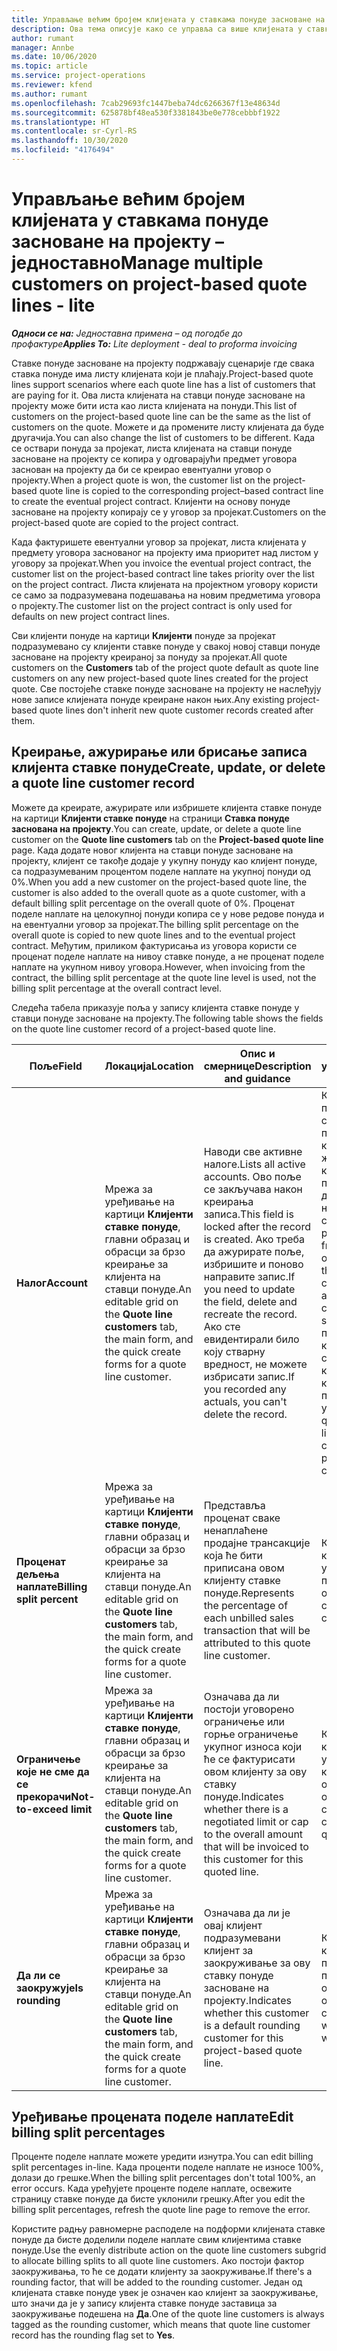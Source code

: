 ```yaml
---
title: Управљање већим бројем клијената у ставкама понуде засноване на пројекту – једноставно
description: Ова тема описује како се управља са више клијената у ставкама понуда заснованим на пројекту.
author: rumant
manager: Annbe
ms.date: 10/06/2020
ms.topic: article
ms.service: project-operations
ms.reviewer: kfend
ms.author: rumant
ms.openlocfilehash: 7cab29693fc1447beba74dc6266367f13e48634d
ms.sourcegitcommit: 625878bf48ea530f3381843be0e778cebbbf1922
ms.translationtype: HT
ms.contentlocale: sr-Cyrl-RS
ms.lasthandoff: 10/30/2020
ms.locfileid: "4176494"
---
```

# <a name="manage-multiple-customers-on-project-based-quote-lines---lite"></a><span data-ttu-id="de71e-103">Управљање већим бројем клијената у ставкама понуде засноване на пројекту – једноставно</span><span class="sxs-lookup"><span data-stu-id="de71e-103">Manage multiple customers on project-based quote lines - lite</span></span>

<span data-ttu-id="de71e-104">_**Односи се на:** Једноставна примена – од погодбе до профактуре_</span><span class="sxs-lookup"><span data-stu-id="de71e-104">_**Applies To:** Lite deployment - deal to proforma invoicing_</span></span>

<span data-ttu-id="de71e-105">Ставке понуде засноване на пројекту подржавају сценарије где свака ставка понуде има листу клијената који је плаћају.</span><span class="sxs-lookup"><span data-stu-id="de71e-105">Project-based quote lines support scenarios where each quote line has a list of customers that are paying for it.</span></span> <span data-ttu-id="de71e-106">Ова листа клијената на ставци понуде засноване на пројекту може бити иста као листа клијената на понуди.</span><span class="sxs-lookup"><span data-stu-id="de71e-106">This list of customers on the project-based quote line can be the same as the list of customers on the quote.</span></span> <span data-ttu-id="de71e-107">Можете и да промените листу клијената да буде другачија.</span><span class="sxs-lookup"><span data-stu-id="de71e-107">You can also change the list of customers to be different.</span></span> <span data-ttu-id="de71e-108">Када се оствари понуда за пројекат, листа клијената на ставци понуде засноване на пројекту се копира у одговарајући предмет уговора заснован на пројекту да би се креирао евентуални уговор о пројекту.</span><span class="sxs-lookup"><span data-stu-id="de71e-108">When a project quote is won, the customer list on the project-based quote line is copied to the corresponding project–based contract line to create the eventual project contract.</span></span> <span data-ttu-id="de71e-109">Клијенти на основу понуде засноване на пројекту копирају се у уговор за пројекат.</span><span class="sxs-lookup"><span data-stu-id="de71e-109">Customers on the project-based quote are copied to the project contract.</span></span>

<span data-ttu-id="de71e-110">Када фактуришете евентуални уговор за пројекат, листа клијената у предмету уговора заснованог на пројекту има приоритет над листом у уговору за пројекат.</span><span class="sxs-lookup"><span data-stu-id="de71e-110">When you invoice the eventual project contract, the customer list on the project-based contract line takes priority over the list on the project contract.</span></span> <span data-ttu-id="de71e-111">Листа клијената на пројектном уговору користи се само за подразумевана подешавања на новим предметима уговора о пројекту.</span><span class="sxs-lookup"><span data-stu-id="de71e-111">The customer list on the project contract is only used for defaults on new project contract lines.</span></span>

<span data-ttu-id="de71e-112">Сви клијенти понуде на картици **Клијенти** понуде за пројекат подразумевано су клијенти ставке понуде у свакој новој ставци понуде засноване на пројекту креираној за понуду за пројекат.</span><span class="sxs-lookup"><span data-stu-id="de71e-112">All quote customers on the **Customers** tab of the project quote default as quote line customers on any new project-based quote lines created for the project quote.</span></span> <span data-ttu-id="de71e-113">Све постојеће ставке понуде засноване на пројекту не наслеђују нове записе клијената понуде креиране након њих.</span><span class="sxs-lookup"><span data-stu-id="de71e-113">Any existing project-based quote lines don't inherit new quote customer records created after them.</span></span>

## <a name="create-update-or-delete-a-quote-line-customer-record"></a><span data-ttu-id="de71e-114">Креирање, ажурирање или брисање записа клијента ставке понуде</span><span class="sxs-lookup"><span data-stu-id="de71e-114">Create, update, or delete a quote line customer record</span></span>

<span data-ttu-id="de71e-115">Можете да креирате, ажурирате или избришете клијента ставке понуде на картици **Клијенти ставке понуде** на страници **Ставка понуде заснована на пројекту**.</span><span class="sxs-lookup"><span data-stu-id="de71e-115">You can create, update, or delete a quote line customer on the **Quote line customers** tab on the **Project-based quote line** page.</span></span> <span data-ttu-id="de71e-116">Када додате новог клијента на ставци понуде засноване на пројекту, клијент се такође додаје у укупну понуду као клијент понуде, са подразумеваним процентом поделе наплате на укупној понуди од 0%.</span><span class="sxs-lookup"><span data-stu-id="de71e-116">When you add a new customer on the project-based quote line, the customer is also added to the overall quote as a quote customer, with a default billing split percentage on the overall quote of 0%.</span></span> <span data-ttu-id="de71e-117">Проценат поделе наплате на целокупној понуди копира се у нове редове понуда и на евентуални уговор за пројекат.</span><span class="sxs-lookup"><span data-stu-id="de71e-117">The billing split percentage on the overall quote is copied to new quote lines and to the eventual project contract.</span></span> <span data-ttu-id="de71e-118">Међутим, приликом фактурисања из уговора користи се проценат поделе наплате на нивоу ставке понуде, а не проценат поделе наплате на укупном нивоу уговора.</span><span class="sxs-lookup"><span data-stu-id="de71e-118">However, when invoicing from the contract, the billing split percentage at the quote line level is used, not the billing split percentage at the overall contract level.</span></span> 

<span data-ttu-id="de71e-119">Следећа табела приказује поља у запису клијента ставке понуде у ставци понуде засноване на пројекту.</span><span class="sxs-lookup"><span data-stu-id="de71e-119">The following table shows the fields on the quote line customer record of a project-based quote line.</span></span>

| <span data-ttu-id="de71e-120">Поље</span><span class="sxs-lookup"><span data-stu-id="de71e-120">Field</span></span> | <span data-ttu-id="de71e-121">Локација</span><span class="sxs-lookup"><span data-stu-id="de71e-121">Location</span></span> | <span data-ttu-id="de71e-122">Опис и смернице</span><span class="sxs-lookup"><span data-stu-id="de71e-122">Description and guidance</span></span> | <span data-ttu-id="de71e-123">Последични утицај</span><span class="sxs-lookup"><span data-stu-id="de71e-123">Downstream impact</span></span> |
| --- | --- | --- | --- |
| <span data-ttu-id="de71e-124">**Налог**</span><span class="sxs-lookup"><span data-stu-id="de71e-124">**Account**</span></span> | <span data-ttu-id="de71e-125">Мрежа за уређивање на картици **Клијенти ставке понуде**, главни образац и обрасци за брзо креирање за клијента на ставци понуде.</span><span class="sxs-lookup"><span data-stu-id="de71e-125">An editable grid on the **Quote line customers** tab, the main form, and the quick create forms for a quote line customer.</span></span> | <span data-ttu-id="de71e-126">Наводи све активне налоге.</span><span class="sxs-lookup"><span data-stu-id="de71e-126">Lists all active accounts.</span></span> <span data-ttu-id="de71e-127">Ово поље се закључава након креирања записа.</span><span class="sxs-lookup"><span data-stu-id="de71e-127">This field is locked after the record is created.</span></span> <span data-ttu-id="de71e-128">Ако треба да ажурирате поље, избришите и поново направите запис.</span><span class="sxs-lookup"><span data-stu-id="de71e-128">If you need to update the field, delete and recreate the record.</span></span> <span data-ttu-id="de71e-129">Ако сте евидентирали било коју стварну вредност, не можете избрисати запис.</span><span class="sxs-lookup"><span data-stu-id="de71e-129">If you recorded any actuals, you can't delete the record.</span></span> | <span data-ttu-id="de71e-130">Када одаберете пословни контакт са главне листе пословних контаката који желите да додате, клијент на ставци понуде се такође додаје као клијент на понуди када га сачувате.</span><span class="sxs-lookup"><span data-stu-id="de71e-130">When you pick an account from the master list of accounts to add, the quote line customer is also added as a quote customer when you save it.</span></span> <span data-ttu-id="de71e-131">Када се понуда оствари, клијенти на ставкама понуде копирају се у клијенте на предметима уговора.</span><span class="sxs-lookup"><span data-stu-id="de71e-131">When a quote is won, quote line customers are copied to the project contract line customers.</span></span> |
| <span data-ttu-id="de71e-132">**Проценат дељења наплате**</span><span class="sxs-lookup"><span data-stu-id="de71e-132">**Billing split percent**</span></span> | <span data-ttu-id="de71e-133">Мрежа за уређивање на картици **Клијенти ставке понуде**, главни образац и обрасци за брзо креирање за клијента на ставци понуде.</span><span class="sxs-lookup"><span data-stu-id="de71e-133">An editable grid on the **Quote line customers** tab, the main form, and the quick create forms for a quote line customer.</span></span> | <span data-ttu-id="de71e-134">Представља проценат сваке ненаплаћене продајне трансакције која ће бити приписана овом клијенту ставке понуде.</span><span class="sxs-lookup"><span data-stu-id="de71e-134">Represents the percentage of each unbilled sales transaction that will be attributed to this quote line customer.</span></span> | <span data-ttu-id="de71e-135">Копира се у клијенте предмета уговора за пројекат.</span><span class="sxs-lookup"><span data-stu-id="de71e-135">Copied over to project contract line customers.</span></span> |
| <span data-ttu-id="de71e-136">**Ограничење које не сме да се прекорачи**</span><span class="sxs-lookup"><span data-stu-id="de71e-136">**Not-to-exceed limit**</span></span> | <span data-ttu-id="de71e-137">Мрежа за уређивање на картици **Клијенти ставке понуде**, главни образац и обрасци за брзо креирање за клијента на ставци понуде.</span><span class="sxs-lookup"><span data-stu-id="de71e-137">An editable grid on the **Quote line customers** tab, the main form, and the quick create forms for a quote line customer.</span></span> | <span data-ttu-id="de71e-138">Означава да ли постоји уговорено ограничење или горње ограничење укупног износа који ће се фактурисати овом клијенту за ову ставку понуде.</span><span class="sxs-lookup"><span data-stu-id="de71e-138">Indicates whether there is a negotiated limit or cap to the overall amount that will be invoiced to this customer for this quoted line.</span></span> | <span data-ttu-id="de71e-139">Копира се у клијенте предмета уговора о пројекту када се понуда оствари.</span><span class="sxs-lookup"><span data-stu-id="de71e-139">Copied over to project contract line customers when a quote is won.</span></span> |
| <span data-ttu-id="de71e-140">**Да ли се заокружује**</span><span class="sxs-lookup"><span data-stu-id="de71e-140">**Is rounding**</span></span> | <span data-ttu-id="de71e-141">Мрежа за уређивање на картици **Клијенти ставке понуде**, главни образац и обрасци за брзо креирање за клијента на ставци понуде.</span><span class="sxs-lookup"><span data-stu-id="de71e-141">An editable grid on the **Quote line customers** tab, the main form, and the quick create forms for a quote line customer.</span></span> | <span data-ttu-id="de71e-142">Означава да ли је овај клијент подразумевани клијент за заокруживање за ову ставку понуде засноване на пројекту.</span><span class="sxs-lookup"><span data-stu-id="de71e-142">Indicates whether this customer is a default rounding customer for this project-based quote line.</span></span> | <span data-ttu-id="de71e-143">Копира се у клијенте уговора о пројекту када се понуда оствари.</span><span class="sxs-lookup"><span data-stu-id="de71e-143">Copied over to project contract customers when a quote is won.</span></span> |

## <a name="edit-billing-split-percentages"></a><span data-ttu-id="de71e-144">Уређивање процената поделе наплате</span><span class="sxs-lookup"><span data-stu-id="de71e-144">Edit billing split percentages</span></span>

<span data-ttu-id="de71e-145">Проценте поделе наплате можете уредити изнутра.</span><span class="sxs-lookup"><span data-stu-id="de71e-145">You can edit billing split percentages in-line.</span></span> <span data-ttu-id="de71e-146">Када проценти поделе наплате не износе 100%, долази до грешке.</span><span class="sxs-lookup"><span data-stu-id="de71e-146">When the billing split percentages don't total 100%, an error occurs.</span></span> <span data-ttu-id="de71e-147">Када уређујете проценте поделе наплате, освежите страницу ставке понуде да бисте уклонили грешку.</span><span class="sxs-lookup"><span data-stu-id="de71e-147">After you edit the billing split percentages, refresh the quote line page to remove the error.</span></span>

<span data-ttu-id="de71e-148">Користите радњу равномерне расподеле на подформи клијената ставке понуде да бисте доделили поделе наплате свим клијентима ставке понуде.</span><span class="sxs-lookup"><span data-stu-id="de71e-148">Use the evenly distribute action on the quote line customers subgrid to allocate billing splits to all quote line customers.</span></span> <span data-ttu-id="de71e-149">Ако постоји фактор заокруживања, то ће се додати клијенту за заокруживање.</span><span class="sxs-lookup"><span data-stu-id="de71e-149">If there's a rounding factor, that will be added to the rounding customer.</span></span> <span data-ttu-id="de71e-150">Један од клијената ставке понуде увек је означен као клијент за заокруживање, што значи да је у запису клијента ставке понуде заставица за заокруживање подешена на **Да**.</span><span class="sxs-lookup"><span data-stu-id="de71e-150">One of the quote line customers is always tagged as the rounding customer, which means that quote line customer record has the rounding flag set to **Yes**.</span></span> 
